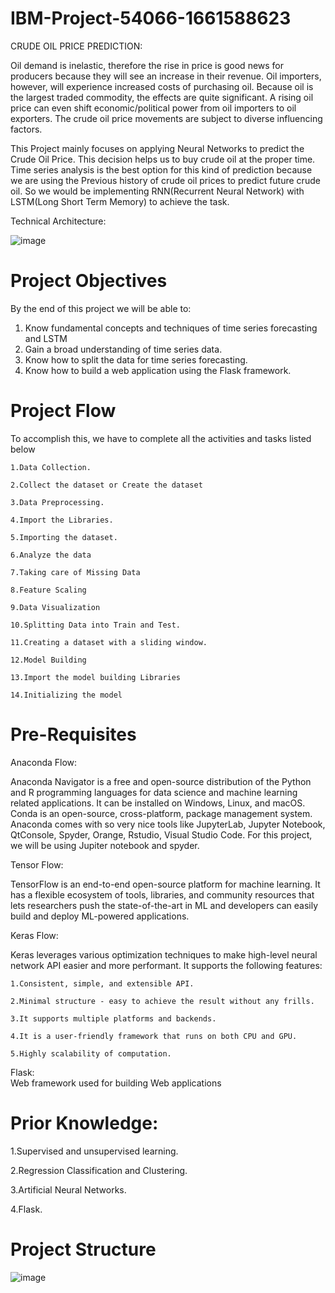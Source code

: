 # IBM-Project-54066-1661588623

CRUDE OIL PRICE PREDICTION:

Oil demand is inelastic, therefore the rise in price is good news for producers because they will see an increase in their revenue. Oil importers, however, will experience increased costs of purchasing oil. Because oil is the largest traded commodity, the effects are quite significant. A rising oil price can even shift economic/political power from oil importers to oil exporters. The crude oil price movements are subject to diverse influencing factors.


This Project mainly focuses on applying Neural Networks to predict the Crude Oil Price. This decision helps us to buy crude oil at the proper time. Time series analysis is the best option for this kind of prediction because we are using the Previous history of crude oil prices to predict future crude oil. So we would be implementing RNN(Recurrent Neural Network) with LSTM(Long Short Term Memory) to achieve the task.


Technical Architecture:


![image](https://user-images.githubusercontent.com/111416633/197320432-7d83a134-3218-4b6f-86be-6d97dc1ff4c0.png)



# Project Objectives
By the end of this project we will be able to:

  1. Know fundamental concepts and techniques of time series forecasting and LSTM
  2. Gain a broad understanding of time series data.
  3. Know how to split the data for time series forecasting.
  4. Know how to build a web application using the Flask framework.
  
# Project Flow

To accomplish this, we have to complete all the activities and tasks listed below

    1.Data Collection.
  
    2.Collect the dataset or Create the dataset
  
    3.Data Preprocessing.
  
    4.Import the Libraries.
  
    5.Importing the dataset.
  
    6.Analyze the data
  
    7.Taking care of Missing Data
  
    8.Feature Scaling
  
    9.Data Visualization
  
    10.Splitting Data into Train and Test.
  
    11.Creating a dataset with a sliding window.
  
    12.Model Building
  
    13.Import the model building Libraries
  
    14.Initializing the model
  
# Pre-Requisites

Anaconda Flow:

Anaconda Navigator is a free and open-source distribution of the Python and R programming languages for data science and machine learning related applications. It can be installed on Windows, Linux, and macOS. Conda is an open-source, cross-platform,  package management system. Anaconda comes with so very nice tools like JupyterLab, Jupyter Notebook, QtConsole, Spyder, Orange, Rstudio, Visual Studio Code. For this project, we will be using Jupiter notebook and spyder.

Tensor Flow:

TensorFlow is an end-to-end open-source platform for machine learning. It has a flexible ecosystem of tools, libraries, and community resources that lets researchers push the state-of-the-art in ML and developers can easily build and deploy ML-powered applications.

Keras Flow: 

Keras leverages various optimization techniques to make high-level neural network API easier and more performant. It supports the following features:

    1.Consistent, simple, and extensible API.
    
    2.Minimal structure - easy to achieve the result without any frills.
    
    3.It supports multiple platforms and backends.
    
    4.It is a user-friendly framework that runs on both CPU and GPU.
    
    5.Highly scalability of computation.
    
Flask:  
      Web framework used for building  Web applications


# Prior Knowledge:

  1.Supervised and unsupervised learning.

  2.Regression Classification and Clustering.

  3.Artificial Neural Networks.

  4.Flask.


# Project Structure

![image](https://user-images.githubusercontent.com/111416633/197332960-6ccb66e5-6bdc-4191-8c98-123b7eafe646.png)
